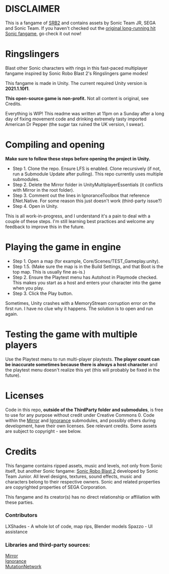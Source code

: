 # DISCLAIMER
This is a fangame of [SRB2](http://srb2.org) and contains assets by Sonic Team JR, SEGA and Sonic Team. If you haven't checked out the [original long-running hit Sonic fangame](http://srb2.org), go check it out now!

# Ringslingers
Blast other Sonic characters with rings in this fast-paced multiplayer fangame inspired by Sonic Robo Blast 2's Ringslingers game modes!

This fangame is made in Unity. The current required Unity version is **2021.1.10f1**.

**This open-source game is non-profit.** Not all content is original, see Credits.

Everything is WIP! This readme was written at 11pm on a Sunday after a long day of fixing movement code and drinking extremely tasty imported American Dr Pepper (the sugar tax ruined the UK version, I swear).

# Compiling and opening
**Make sure to follow these steps before opening the project in Unity.**

* Step 1. Clone the repo. Ensure LFS is enabled. Clone recursively (if not, run a Submodule Update after pulling). This repo currently uses multiple submodules.  
* Step 2. Delete the Mirror folder in UnityMultiplayerEssentials (it conflicts with Mirror in the root folder).  
* Step 3. Comment out the lines in IgnoranceToolbox that reference ENet.Native. For some reason this just doesn't work (third-party issue?)  
* Step 4. Open in Unity.  

This is all work-in-progress, and I understand it's a pain to deal with a couple of these steps. I'm still learning best practices and welcome any feedback to improve this in the future.

# Playing the game in engine
* Step 1. Open a map (for example, Core/Scenes/TEST_Gameplay.unity).  
* Step 1.5. (Make sure the map is in the Build Settings, and that Boot is the top map. This is usually fine as-is.)  
* Step 2. Ensure the Playtest menu has Autohost in Playmode checked. This makes you start as a host and enters your character into the game when you play.  
* Step 3. Click the Play button.  

Sometimes, Unity crashes with a MemoryStream corruption error on the first run. I have no clue why it happens. The solution is to open and run again.

# Testing the game with multiple players
Use the Playtest menu to run multi-player playtests. **The player count can be inaccurate sometimes because there is always a host character** and the playtest menu doesn't realize this yet (this will probably be fixed in the future).

# Licenses
Code in this repo, **outside of the ThirdParty folder and submodules**, is free to use for any purpose without credit under Creative Commons 0. Code within the [Mirror](https://github.com/vis2k/mirror) and [Ignorance](https://github.com/SoftwareGuy/Ignorance) submodules, and possibly others during development, have their own licenses. See relevant credits. Some assets are subject to copyright - see below.

# Credits
This fangame contains ripped assets, music and levels, not only from Sonic itself, but another Sonic fangame: [Sonic Robo Blast 2](http://srb2.org) developed by Sonic Team Junior. All level designs, textures, sound effects, music and characters belong to their respective owners. Sonic and related properties are copyrighted properties of SEGA Corporation.

This fangame and its creator(s) has no direct relationship or affiliation with these parties.

### Contributors
LXShades - A whole lot of code, map rips, Blender models
Spazzo - UI assistance

### Libraries and third-party sources:  
[Mirror](https://github.com/vis2k/mirror)  
[Ignorance](https://github.com/SoftwareGuy/Ignorance)  
[MutationNetwork](https://github.com/kipgparker/MutationNetwork)  